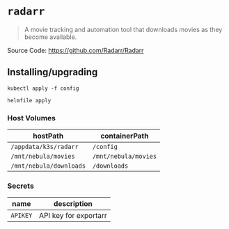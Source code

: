 # `radarr`

> A movie tracking and automation tool that downloads movies as they become available.

Source Code: https://github.com/Radarr/Radarr

## Installing/upgrading

```shell
kubectl apply -f config

helmfile apply
```

### Host Volumes

| hostPath                | containerPath        |
| ----------------------- | -------------------- |
| `/appdata/k3s/radarr`   | `/config`            |
| `/mnt/nebula/movies`    | `/mnt/nebula/movies` |
| `/mnt/nebula/downloads` | `/downloads`         |

### Secrets

| name     | description           |
| -------- | --------------------- |
| `APIKEY` | API key for exportarr |
